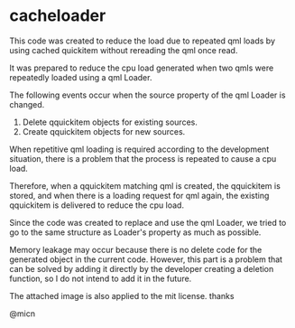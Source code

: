 # cacheloader
This code was created to reduce the load due to repeated qml loads by using cached quickitem without rereading the qml once read.

It was prepared to reduce the cpu load generated when two qmls were repeatedly loaded using a qml Loader.

The following events occur when the source property of the qml Loader is changed.
 1) Delete qquickitem objects for existing sources.
 2) Create qquickitem objects for new sources.

When repetitive qml loading is required according to the development situation, there is a problem that the process is repeated to cause a cpu load.

Therefore, when a qquickitem matching qml is created, the qquickitem is stored, and when there is a loading request for qml again, the existing qquickitem is delivered to reduce the cpu load.

Since the code was created to replace and use the qml Loader, we tried to go to the same structure as Loader's property as much as possible.

Memory leakage may occur because there is no delete code for the generated object in the current code.
However, this part is a problem that can be solved by adding it directly by the developer creating a deletion function, so I do not intend to add it in the future.

The attached image is also applied to the mit license.
thanks

@micn
